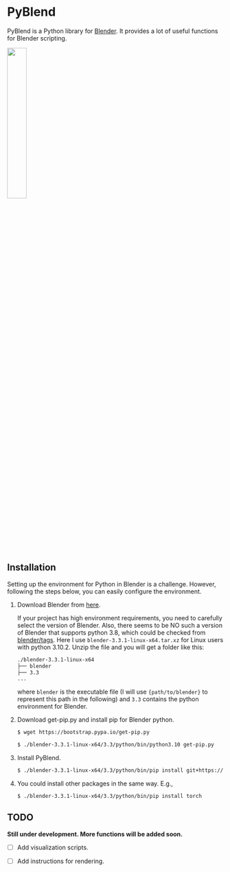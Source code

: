 # PyBlend

PyBlend is a Python library for [Blender](https://www.blender.org/). It provides a lot of useful functions for Blender scripting.

<img src="docs/hoi.gif" width="30%" />

## Installation

Setting up the environment for Python in Blender is a challenge. However, following the steps below, you can easily configure the environment.

1. Download Blender from [here](https://www.blender.org/download/).
    
    If your project has high environment requirements, you need to carefully select the version of Blender. Also, there seems to be NO such a version of Blender that supports python 3.8, which could be checked from [blender/tags](https://github.com/blender/blender/tags). Here I use `blender-3.3.1-linux-x64.tar.xz` for Linux users with python 3.10.2.
    Unzip the file and you will get a folder like this:

    ```bash
    ./blender-3.3.1-linux-x64
    ├── blender
    ├── 3.3
    ...
    ```
    where `blender` is the executable file (I will use `{path/to/blender}` to represent this path in the following) and `3.3` contains the python environment for Blender.

2. Download get-pip.py and install pip for Blender python.

    ```bash
    $ wget https://bootstrap.pypa.io/get-pip.py

    $ ./blender-3.3.1-linux-x64/3.3/python/bin/python3.10 get-pip.py
    ```

3. Install PyBlend.

    ```bash
    $ ./blender-3.3.1-linux-x64/3.3/python/bin/pip install git+https://github.com/anyeZHY/PyBlend.git
    ```

4. You could install other packages in the same way. E.g.,

    ```bash
    $ ./blender-3.3.1-linux-x64/3.3/python/bin/pip install torch
    ```


## TODO
**Still under development. More functions will be added soon.**

- [ ] Add visualization scripts.

- [ ] Add instructions for rendering.